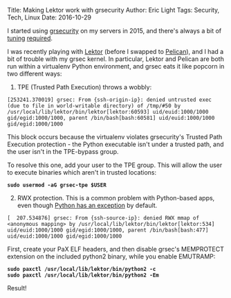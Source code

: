 Title: Making Lektor work with grsecurity
Author: Eric Light
Tags: Security, Tech, Linux
Date: 2016-10-29

I started using [grsecurity](https://grsecurity.net/) on my servers in 2015, and there's always a bit of [tuning](https://wiki.archlinux.org/index.php/Grsecurity) [required](http://hardenedlinux.org/system-security/2016/01/10/hardening-your-desktop-linux-mint-with-grsec.html).

I was recently playing with [Lektor](https://www.getlektor.com) (before I swapped to [Pelican](https://www.getpelican.com)), and I had a bit of trouble with my grsec kernel.  In particular, Lektor and Pelican are both run within a virtualenv Python environment, and grsec eats it like popcorn in two different ways:

1) TPE (Trusted Path Execution) throws a wobbly:

`[253241.370019] grsec: From {ssh-origin-ip}: denied untrusted exec (due to file in world-writable directory) of /tmp/#50 by /usr/local/lib/lektor/bin/lektor[lektor:60593] uid/euid:1000/1000 gid/egid:1000/1000, parent /bin/bash[bash:60581] uid/euid:1000/1000 gid/egid:1000/1000`

This block occurs because the virtualenv violates grsecurity's Trusted Path Execution protection - the Python executable isn't under a trusted path, and the user isn't in the TPE-bypass group.

To resolve this one, add your user to the TPE group.  This will allow the user to execute binaries which aren't in trusted locations:

**`sudo usermod -aG grsec-tpe $USER`**


2) RWX protection.  This is a common problem with Python-based apps, even though [Python has an exception](https://github.com/thestinger/paxd/issues/6) by default.

`[  207.534876] grsec: From {ssh-source-ip}: denied RWX mmap of <anonymous mapping> by /usr/local/lib/lektor/bin/lektor[lektor:534] uid/euid:1000/1000 gid/egid:1000/1000, parent /bin/bash[bash:477] uid/euid:1000/1000 gid/egid:1000/1000`

First, create your PaX ELF headers, and then disable grsec's MEMPROTECT extension on the included python2 binary, while you enable EMUTRAMP:

**`sudo paxctl /usr/local/lib/lektor/bin/python2 -c`  
`sudo paxctl /usr/local/lib/lektor/bin/python2 -Em`**

Result!
